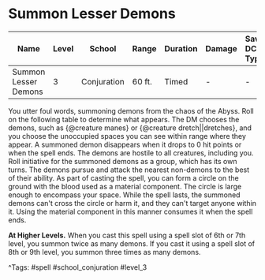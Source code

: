 # Summon Lesser Demons

| Name | Level | School | Range | Duration | Damage | Save DC & Type |
|------|-------|--------|-------|----------|--------|----------------|
| Summon Lesser Demons | 3 | Conjuration | 60 ft. | Timed | - | - |

You utter foul words, summoning demons from the chaos of the Abyss. Roll on the following table to determine what appears. The DM chooses the demons, such as {@creature manes} or {@creature dretch||dretches}, and you choose the unoccupied spaces you can see within range where they appear. A summoned demon disappears when it drops to 0 hit points or when the spell ends. The demons are hostile to all creatures, including you. Roll initiative for the summoned demons as a group, which has its own turns. The demons pursue and attack the nearest non-demons to the best of their ability. As part of casting the spell, you can form a circle on the ground with the blood used as a material component. The circle is large enough to encompass your space. While the spell lasts, the summoned demons can't cross the circle or harm it, and they can't target anyone within it. Using the material component in this manner consumes it when the spell ends.

**At Higher Levels.** When you cast this spell using a spell slot of 6th or 7th level, you summon twice as many demons. If you cast it using a spell slot of 8th or 9th level, you summon three times as many demons.

^Tags: #spell #school_conjuration #level_3